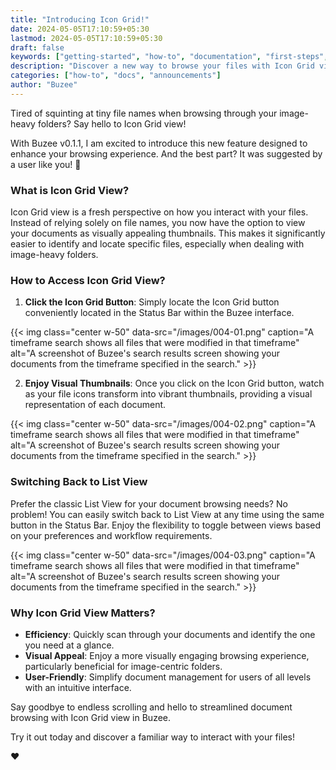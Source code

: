 ```yaml
---
title: "Introducing Icon Grid!"
date: 2024-05-05T17:10:59+05:30
lastmod: 2024-05-05T17:10:59+05:30
draft: false
keywords: ["getting-started", "how-to", "documentation", "first-steps", "buzee", "search-engine", "mac-app", "desktop-app", "word", "microsoft office", "powepoint", "pdf", "pptx", "docx", "time search", "icon"]
description: "Discover a new way to browse your files with Icon Grid view in Buzee! Say goodbye to endless scrolling and hello to visually appealing thumbnails."
categories: ["how-to", "docs", "announcements"]
author: "Buzee"
---
```


Tired of squinting at tiny file names when browsing through your image-heavy folders? Say hello to Icon Grid view! 

With Buzee v0.1.1, I am excited to introduce this new feature designed to enhance your browsing experience. And the best part? It was suggested by a user like you! 🎉

### What is Icon Grid View?

Icon Grid view is a fresh perspective on how you interact with your files. Instead of relying solely on file names, you now have the option to view your documents as visually appealing thumbnails. This makes it significantly easier to identify and locate specific files, especially when dealing with image-heavy folders.

### How to Access Icon Grid View?

1. **Click the Icon Grid Button**: Simply locate the Icon Grid button conveniently located in the Status Bar within the Buzee interface.

{{< img class="center w-50" data-src="/images/004-01.png" caption="A timeframe search shows all files that were modified in that timeframe" alt="A screenshot of Buzee's search results screen showing your documents from the timeframe specified in the search." >}}

2. **Enjoy Visual Thumbnails**: Once you click on the Icon Grid button, watch as your file icons transform into vibrant thumbnails, providing a visual representation of each document.

{{< img class="center w-50" data-src="/images/004-02.png" caption="A timeframe search shows all files that were modified in that timeframe" alt="A screenshot of Buzee's search results screen showing your documents from the timeframe specified in the search." >}}

### Switching Back to List View

Prefer the classic List View for your document browsing needs? No problem! You can easily switch back to List View at any time using the same button in the Status Bar. Enjoy the flexibility to toggle between views based on your preferences and workflow requirements.

{{< img class="center w-50" data-src="/images/004-03.png" caption="A timeframe search shows all files that were modified in that timeframe" alt="A screenshot of Buzee's search results screen showing your documents from the timeframe specified in the search." >}}

### Why Icon Grid View Matters?

- **Efficiency**: Quickly scan through your documents and identify the one you need at a glance.
- **Visual Appeal**: Enjoy a more visually engaging browsing experience, particularly beneficial for image-centric folders.
- **User-Friendly**: Simplify document management for users of all levels with an intuitive interface.

Say goodbye to endless scrolling and hello to streamlined document browsing with Icon Grid view in Buzee. 

Try it out today and discover a familiar way to interact with your files!

♥️